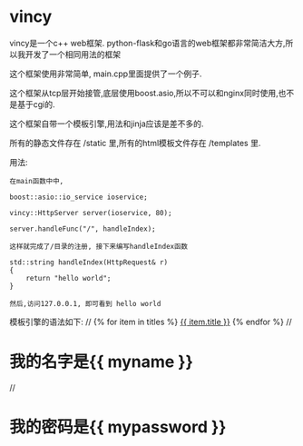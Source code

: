 # vincy
vincy是一个c++ web框架. python-flask和go语言的web框架都非常简洁大方,所以我开发了一个相同用法的框架

这个框架使用非常简单, main.cpp里面提供了一个例子.

这个框架从tcp层开始接管,底层使用boost.asio,所以不可以和nginx同时使用,也不是基于cgi的.

这个框架自带一个模板引擎,用法和jinja应该是差不多的.

所有的静态文件存在 /static 里,所有的html模板文件存在 /templates 里.

用法:

    在main函数中中,
    
    boost::asio::io_service ioservice;
 
    vincy::HttpServer server(ioservice, 80);

    server.handleFunc("/", handleIndex);
    
    这样就完成了/目录的注册, 接下来编写handleIndex函数
    
    std::string handleIndex(HttpRequest& r)
    {
        return "hello world";
    }
    
    然后,访问127.0.0.1, 即可看到 hello world
    

模板引擎的语法如下:
    // {% for item in titles %} <a href="{{ item.url }}"> {{ item.title }}</a> {% endfor %}
    //<h1>我的名字是{{ myname }}</h1>
    //<h1>我的密码是{{ mypassword }}</h1>
